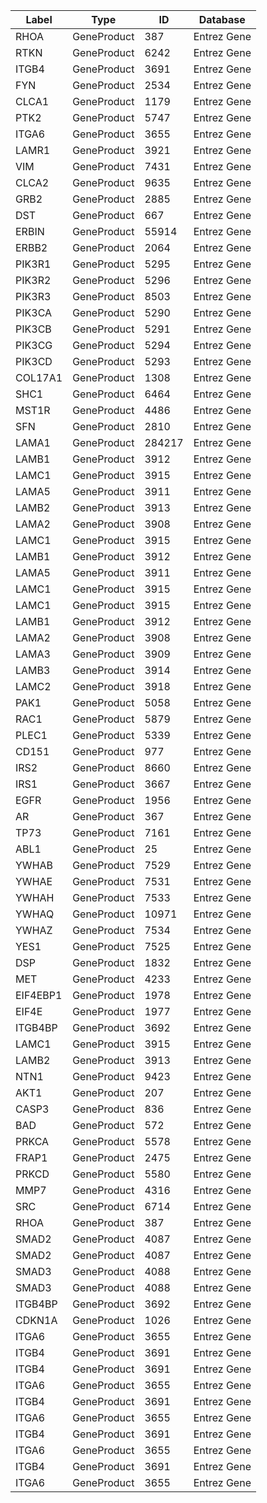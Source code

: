 | Label | Type | ID | Database |
| ---- | ---- | ---- | ---- |
|RHOA | GeneProduct | 387 | Entrez Gene |
|RTKN | GeneProduct | 6242 | Entrez Gene |
|ITGB4 | GeneProduct | 3691 | Entrez Gene |
|FYN | GeneProduct | 2534 | Entrez Gene |
|CLCA1 | GeneProduct | 1179 | Entrez Gene |
|PTK2 | GeneProduct | 5747 | Entrez Gene |
|ITGA6 | GeneProduct | 3655 | Entrez Gene |
|LAMR1 | GeneProduct | 3921 | Entrez Gene |
|VIM | GeneProduct | 7431 | Entrez Gene |
|CLCA2 | GeneProduct | 9635 | Entrez Gene |
|GRB2 | GeneProduct | 2885 | Entrez Gene |
|DST | GeneProduct | 667 | Entrez Gene |
|ERBIN | GeneProduct | 55914 | Entrez Gene |
|ERBB2 | GeneProduct | 2064 | Entrez Gene |
|PIK3R1 | GeneProduct | 5295 | Entrez Gene |
|PIK3R2 | GeneProduct | 5296 | Entrez Gene |
|PIK3R3 | GeneProduct | 8503 | Entrez Gene |
|PIK3CA | GeneProduct | 5290 | Entrez Gene |
|PIK3CB | GeneProduct | 5291 | Entrez Gene |
|PIK3CG | GeneProduct | 5294 | Entrez Gene |
|PIK3CD | GeneProduct | 5293 | Entrez Gene |
|COL17A1 | GeneProduct | 1308 | Entrez Gene |
|SHC1 | GeneProduct | 6464 | Entrez Gene |
|MST1R | GeneProduct | 4486 | Entrez Gene |
|SFN | GeneProduct | 2810 | Entrez Gene |
|LAMA1 | GeneProduct | 284217 | Entrez Gene |
|LAMB1 | GeneProduct | 3912 | Entrez Gene |
|LAMC1 | GeneProduct | 3915 | Entrez Gene |
|LAMA5 | GeneProduct | 3911 | Entrez Gene |
|LAMB2 | GeneProduct | 3913 | Entrez Gene |
|LAMA2 | GeneProduct | 3908 | Entrez Gene |
|LAMC1 | GeneProduct | 3915 | Entrez Gene |
|LAMB1 | GeneProduct | 3912 | Entrez Gene |
|LAMA5 | GeneProduct | 3911 | Entrez Gene |
|LAMC1 | GeneProduct | 3915 | Entrez Gene |
|LAMC1 | GeneProduct | 3915 | Entrez Gene |
|LAMB1 | GeneProduct | 3912 | Entrez Gene |
|LAMA2 | GeneProduct | 3908 | Entrez Gene |
|LAMA3 | GeneProduct | 3909 | Entrez Gene |
|LAMB3 | GeneProduct | 3914 | Entrez Gene |
|LAMC2 | GeneProduct | 3918 | Entrez Gene |
|PAK1 | GeneProduct | 5058 | Entrez Gene |
|RAC1 | GeneProduct | 5879 | Entrez Gene |
|PLEC1 | GeneProduct | 5339 | Entrez Gene |
|CD151 | GeneProduct | 977 | Entrez Gene |
|IRS2 | GeneProduct | 8660 | Entrez Gene |
|IRS1 | GeneProduct | 3667 | Entrez Gene |
|EGFR | GeneProduct | 1956 | Entrez Gene |
|AR | GeneProduct | 367 | Entrez Gene |
|TP73 | GeneProduct | 7161 | Entrez Gene |
|ABL1 | GeneProduct | 25 | Entrez Gene |
|YWHAB | GeneProduct | 7529 | Entrez Gene |
|YWHAE | GeneProduct | 7531 | Entrez Gene |
|YWHAH | GeneProduct | 7533 | Entrez Gene |
|YWHAQ | GeneProduct | 10971 | Entrez Gene |
|YWHAZ | GeneProduct | 7534 | Entrez Gene |
|YES1 | GeneProduct | 7525 | Entrez Gene |
|DSP | GeneProduct | 1832 | Entrez Gene |
|MET | GeneProduct | 4233 | Entrez Gene |
|EIF4EBP1 | GeneProduct | 1978 | Entrez Gene |
|EIF4E | GeneProduct | 1977 | Entrez Gene |
|ITGB4BP | GeneProduct | 3692 | Entrez Gene |
|LAMC1 | GeneProduct | 3915 | Entrez Gene |
|LAMB2 | GeneProduct | 3913 | Entrez Gene |
|NTN1 | GeneProduct | 9423 | Entrez Gene |
|AKT1 | GeneProduct | 207 | Entrez Gene |
|CASP3 | GeneProduct | 836 | Entrez Gene |
|BAD | GeneProduct | 572 | Entrez Gene |
|PRKCA | GeneProduct | 5578 | Entrez Gene |
|FRAP1 | GeneProduct | 2475 | Entrez Gene |
|PRKCD | GeneProduct | 5580 | Entrez Gene |
|MMP7 | GeneProduct | 4316 | Entrez Gene |
|SRC | GeneProduct | 6714 | Entrez Gene |
|RHOA | GeneProduct | 387 | Entrez Gene |
|SMAD2 | GeneProduct | 4087 | Entrez Gene |
|SMAD2 | GeneProduct | 4087 | Entrez Gene |
|SMAD3 | GeneProduct | 4088 | Entrez Gene |
|SMAD3 | GeneProduct | 4088 | Entrez Gene |
|ITGB4BP | GeneProduct | 3692 | Entrez Gene |
|CDKN1A | GeneProduct | 1026 | Entrez Gene |
|ITGA6 | GeneProduct | 3655 | Entrez Gene |
|ITGB4 | GeneProduct | 3691 | Entrez Gene |
|ITGB4 | GeneProduct | 3691 | Entrez Gene |
|ITGA6 | GeneProduct | 3655 | Entrez Gene |
|ITGB4 | GeneProduct | 3691 | Entrez Gene |
|ITGA6 | GeneProduct | 3655 | Entrez Gene |
|ITGB4 | GeneProduct | 3691 | Entrez Gene |
|ITGA6 | GeneProduct | 3655 | Entrez Gene |
|ITGB4 | GeneProduct | 3691 | Entrez Gene |
|ITGA6 | GeneProduct | 3655 | Entrez Gene |
